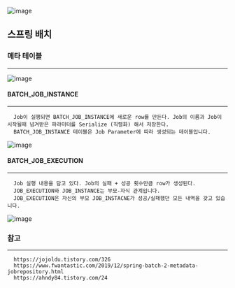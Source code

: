 ![image](https://user-images.githubusercontent.com/76584547/144740259-f1538216-cd7f-4f62-a553-226575939335.png)


## 스프링 배치

### 메타 테이블
----
![image](https://user-images.githubusercontent.com/76584547/142753272-f6efd792-e67d-48ac-a6db-38c40641b95e.png)

#### BATCH_JOB_INSTANCE
----
```
  Job이 실행되면 BATCH_JOB_INSTANCE에 새로운 row를 만든다. Job의 이름과 Job이 시작될때 넘겨받은 파라미터를 Serialize (직렬화) 해서 저장한다. 
  BATCH_JOB_INSTANCE 테이블은 Job Parameter에 따라 생성되는 테이블입니다.
```
![image](https://user-images.githubusercontent.com/76584547/142753552-2c1ce02f-48b7-498b-ba0a-0c1f2cc77b65.png)



#### BATCH_JOB_EXECUTION
----
```
  Job 실행 내용을 담고 있다. Job의 실패 + 성공 횟수만큼 row가 생성된다. 
  JOB_EXECUTION와 JOB_INSTANCE는 부모-자식 관계입니다.
  JOB_EXECUTION은 자신의 부모 JOB_INSTACNE가 성공/실패했던 모든 내역을 갖고 있습니다.
```
![image](https://user-images.githubusercontent.com/76584547/142753402-e7ba7f36-06b9-4a06-a9f6-887487e41a7d.png)

### 참고
---
```
  https://jojoldu.tistory.com/326
  https://www.fwantastic.com/2019/12/spring-batch-2-metadata-jobrepository.html
  https://ahndy84.tistory.com/24
```
